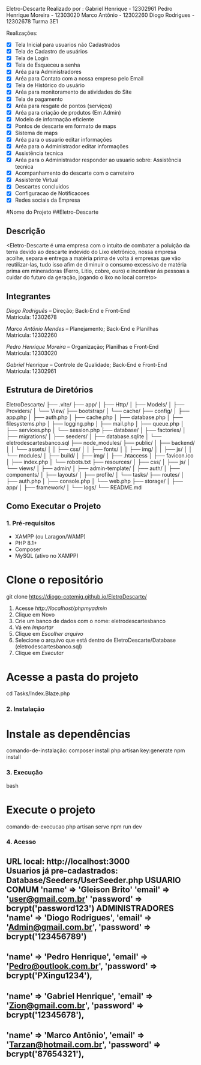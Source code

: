 Eletro-Descarte
Realizado por :
Gabriel Henrique - 12302961
Pedro Henrique Moreira - 12303020
Marco Antônio - 12302260
Diogo Rodrigues - 12302678
Turma 3E1

Realizações:
- [x] Tela Inicial para usuarios não Cadastrados
- [x] Tela de Cadastro de usuários
- [x] Tela de Login
- [x] Tela de Esqueceu a senha
- [x] Aréa para Administradores
- [x] Aréa para Contato com a nossa empreso pelo Email
- [x] Tela de Histórico do usuário
- [x] Aréa para monitoramento de atividades do Site
- [x] Tela de pagamento
- [x] Aréa para resgate de pontos (serviços)
- [x] Aréa para criação de produtos (Em Admin)
- [x] Modelo de informação eficiente
- [x] Pontos de descarte em formato de maps
- [x] Sistema de maps
- [x] Aréa para o usuario editar informações
- [x] Aréa para o Administrador editar informações
- [x] Assistência tecnica
- [x] Aréa para o Administrador responder ao usuario sobre: Assistência tecnica
- [x] Acompanhamento do descarte com o carreteiro
- [x] Assistente Virtual
- [x] Descartes concluidos
- [x] Configuracao de Notificacoes
- [x] Redes sociais da Empresa

#Nome do Projeto
##Eletro-Descarte

## Descrição
<Eletro-Descarte é uma empresa com o intuito de combater a poluição da terra devido ao descarte indevido do Lixo eletrônico, nossa empresa acolhe, separa e entrega a matéria prima de volta á empresas que vão reutilizar-las, tudo isso afim de diminuir o consumo excessivo de matéria prima em mineradoras (Ferro, Litio, cobre, ouro) e incentivar ás pessoas a cuidar do futuro da geração, jogando o lixo no local correto>

## Integrantes

*Diogo Rodriguês* – Direção; Back-End e Front-End  
Matricula: 12302678  

*Marco Antônio Mendes* – Planejamento; Back-End e Planilhas  
Matricula: 12302260  

*Pedro Henrique Moreira* – Organização; Planilhas e Front-End  
Matricula: 12303020  

*Gabriel Henrique* – Controle de Qualidade; Back-End e Front-End  
Matricula: 12302961 

## Estrutura de Diretórios

<!--Fim da Controller do Cliente-->

EletroDescarte/
├── .vite/
├── app/
│   ├── Http/
│   ├── Models/
│   ├── Providers/
│   └── View/
├── bootstrap/
│   └── cache/
├── config/
│   ├── app.php
│   ├── auth.php
│   ├── cache.php
│   ├── database.php
│   ├── filesystems.php
│   ├── logging.php
│   ├── mail.php
│   ├── queue.php
│   ├── services.php
│   └── session.php
├── database/
│   ├── factories/
│   ├── migrations/
│   ├── seeders/
│   ├── database.sqlite
│   └── eletrodescartesbanco.sql
├── node_modules/
├── public/
│   ├── backend/
│   │   └── assets/
│   │       ├── css/
│   │       ├── fonts/
│   │       ├── img/
│   │       ├── js/
│   │       └── modules/
│   ├── build/
│   ├── img/
│   ├── .htaccess
│   ├── favicon.ico
│   ├── index.php
│   └── robots.txt
├── resources/
│   ├── css/
│   ├── js/
│   └── views/
│       ├── admin/
│       ├── admin-template/
│       ├── auth/
│       ├── components/
│       ├── layouts/
│       ├── profile/
│       └── tasks/
├── routes/
│   ├── auth.php
│   ├── console.php
│   └── web.php
├── storage/
│   ├── app/
│   ├── framework/
│   └── logs/
└── README.md


## Como Executar o Projeto

### 1. Pré-requisitos
<!-- Liste os requisitos necessários, como linguagens, frameworks, bibliotecas, banco de dados, etc. -->
- XAMPP (ou Laragon/WAMP)
- PHP 8.1+ 
- Composer
- MySQL (ativo no XAMPP)

# Clone o repositório
git clone https://diogo-cotemig.github.io/EletroDescarte/

1. Acesse *http://localhost/phpmyadmin*
2. Clique em Novo
3. Crie um banco de dados com o nome: eletrodescartesbanco
4. Vá em *Importar*
5. Clique em *Escolher arquivo*
6. Selecione o arquivo que está dentro de EletroDescarte/Database (eletrodescartesbanco.sql)
7. Clique em *Executar*

# Acesse a pasta do projeto
cd Tasks/Index.Blaze.php


### 2. Instalação
# Instale as dependências
comando-de-instalação:
composer install
php artisan key:generate
npm install

### 3. Execução
<!-- Explique como rodar o projeto -->
bash
# Execute o projeto
comando-de-execucao
php artisan serve
npm run dev
### 4. Acesso

<!-- Informe como acessar a aplicação (por exemplo, URL local ou credenciais de teste) -->
URL local: http://localhost:3000  
Usuarios já pre-cadastrados: 
Database/Seeders/UserSeeder.php
USUARIO COMUM
'name' => 'Gleison Brito'
'email' => 'user@gmail.com.br'
'password' => bcrypt('password123')
ADMINISTRADORES
'name' => 'Diogo Rodrigues',
'email' => 'Admin@gmail.com.br',
'password' => bcrypt('123456789')
-----------------------
'name' => 'Pedro Henrique',
'email' => 'Pedro@outlook.com.br',
'password' => bcrypt('PXingu1234'),
----------------------
'name' => 'Gabriel Henrique',
'email' => 'Zion@gmail.com.br',
'password' => bcrypt('12345678'),
---------------------
'name' => 'Marco Antônio',
'email' => 'Tarzan@hotmail.com.br',
'password' => bcrypt('87654321'),
---
